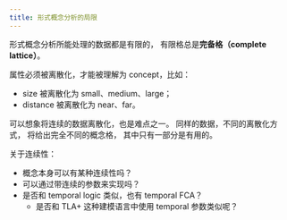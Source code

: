 ```yaml
---
title: 形式概念分析的局限
---
```


形式概念分析所能处理的数据都是有限的，
有限格总是**完备格（complete lattice）**。

属性必须被离散化，才能被理解为 concept，比如：

- size 被离散化为 small、medium、large；
- distance 被离散化为 near、far。

可以想象将连续的数据离散化，也是难点之一。
同样的数据，不同的离散化方式，
将给出完全不同的概念格，
其中只有一部分是有用的。

关于连续性：

- 概念本身可以有某种连续性吗？
- 可以通过带连续的参数来实现吗？
- 是否和 temporal logic 类似，也有 temporal FCA？
  - 是否和 TLA+ 这种建模语言中使用 temporal 参数类似呢？
